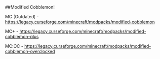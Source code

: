 ##Modified Cobblemon!

MC (Outdated) - https://legacy.curseforge.com/minecraft/modpacks/modified-cobblemon

MC+ - https://legacy.curseforge.com/minecraft/modpacks/modified-cobblemon-plus

MC:OC - https://legacy.curseforge.com/minecraft/modpacks/modified-cobblemon-overclocked
